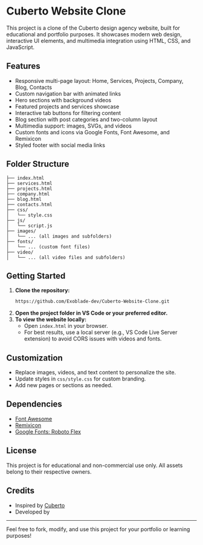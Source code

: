 # Cuberto Website Clone

This project is a clone of the Cuberto design agency website, built for educational and portfolio purposes. It showcases modern web design, interactive UI elements, and multimedia integration using HTML, CSS, and JavaScript.

## Features
- Responsive multi-page layout: Home, Services, Projects, Company, Blog, Contacts
- Custom navigation bar with animated links
- Hero sections with background videos
- Featured projects and services showcase
- Interactive tab buttons for filtering content
- Blog section with post categories and two-column layout
- Multimedia support: images, SVGs, and videos
- Custom fonts and icons via Google Fonts, Font Awesome, and Remixicon
- Styled footer with social media links

## Folder Structure
```
├── index.html
├── services.html
├── projects.html
├── company.html
├── blog.html
├── contacts.html
├── css/
│   └── style.css
├── js/
│   └── script.js
├── images/
│   └── ... (all images and subfolders)
├── fonts/
│   └── ... (custom font files)
├── video/
│   └── ... (all video files and subfolders)
```

## Getting Started
1. **Clone the repository:**
   ```sh
   https://github.com/Exoblade-dev/Cuberto-Website-Clone.git
   ```
2. **Open the project folder in VS Code or your preferred editor.**
3. **To view the website locally:**
   - Open `index.html` in your browser.
   - For best results, use a local server (e.g., VS Code Live Server extension) to avoid CORS issues with videos and fonts.

## Customization
- Replace images, videos, and text content to personalize the site.
- Update styles in `css/style.css` for custom branding.
- Add new pages or sections as needed.

## Dependencies
- [Font Awesome](https://cdnjs.cloudflare.com/ajax/libs/font-awesome/7.0.0/css/all.min.css)
- [Remixicon](https://cdnjs.cloudflare.com/ajax/libs/remixicon/4.6.0/remixicon.css)
- [Google Fonts: Roboto Flex](https://fonts.google.com/specimen/Roboto+Flex)

## License
This project is for educational and non-commercial use only. All assets belong to their respective owners.

## Credits
- Inspired by [Cuberto](https://cuberto.com/)
- Developed by <Exoblade-Dev>

---
Feel free to fork, modify, and use this project for your portfolio or learning purposes!
